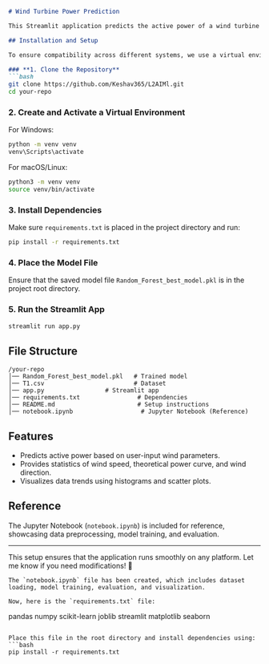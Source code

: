 
```md
# Wind Turbine Power Prediction

This Streamlit application predicts the active power of a wind turbine based on wind parameters. It also provides statistical insights and visualizations.

## Installation and Setup

To ensure compatibility across different systems, we use a virtual environment.

### **1. Clone the Repository**
```bash
git clone https://github.com/Keshav365/L2AIMl.git
cd your-repo
```

### **2. Create and Activate a Virtual Environment**
For Windows:
```bash
python -m venv venv
venv\Scripts\activate
```
For macOS/Linux:
```bash
python3 -m venv venv
source venv/bin/activate
```

### **3. Install Dependencies**
Make sure `requirements.txt` is placed in the project directory and run:
```bash
pip install -r requirements.txt
```

### **4. Place the Model File**
Ensure that the saved model file `Random_Forest_best_model.pkl` is in the project root directory.

### **5. Run the Streamlit App**
```bash
streamlit run app.py
```

## **File Structure**
```
/your-repo
│── Random_Forest_best_model.pkl   # Trained model
│── T1.csv                         # Dataset
│── app.py                 # Streamlit app
│── requirements.txt                # Dependencies
│── README.md                       # Setup instructions
│── notebook.ipynb                   # Jupyter Notebook (Reference)
```

## **Features**
- Predicts active power based on user-input wind parameters.
- Provides statistics of wind speed, theoretical power curve, and wind direction.
- Visualizes data trends using histograms and scatter plots.

## **Reference**
The Jupyter Notebook (`notebook.ipynb`) is included for reference, showcasing data preprocessing, model training, and evaluation.

---

This setup ensures that the application runs smoothly on any platform. Let me know if you need modifications! 🚀
```
The `notebook.ipynb` file has been created, which includes dataset loading, model training, evaluation, and visualization.

Now, here is the `requirements.txt` file:

```
pandas
numpy
scikit-learn
joblib
streamlit
matplotlib
seaborn
```

Place this file in the root directory and install dependencies using:
```bash
pip install -r requirements.txt
```

